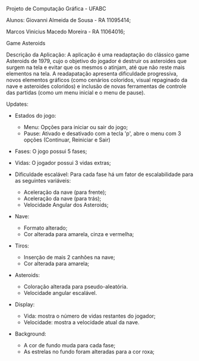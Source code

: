 Projeto de Computação Gráfica - UFABC

Alunos:
Giovanni Almeida de Sousa - RA 11095414;

Marcos Vinicius Macedo Moreira - RA 11064016;

Game Asteroids

Descrição da Aplicação:
A aplicação é uma readaptação do clássico game Asteroids de 1979, cujo o objetivo do jogador é destruir os asteroides que surgem na tela e evitar que os mesmos o atinjam, até que não reste mais elementos na tela. A readapatação apresenta dificuldade progressiva, novos elementos gráficos (como cenários coloridos, visual repaginado da nave e asteroides coloridos) e inclusão de novas ferramentas de controle das partidas (como um menu inicial e o menu de pause).

Updates:

- Estados do jogo:
	- Menu: Opções para iniciar ou sair do jogo;
	- Pause: Ativado e desativado com a tecla 'p', abre o menu com 3 opções (Continuar, Reiniciar e Sair)
- Fases: O jogo possui 5 fases;
- Vidas: O jogador possui 3 vidas extras; 
- Dificuldade escalável: Para cada fase há um fator de escalabilidade para as seguintes variáveis:
	- Aceleração da nave (para frente);
	- Aceleração da nave (para trás);
	- Velocidade Angular dos Asteroids;
- Nave: 
	- Formato alterado;
	- Cor alterada para amarela, cinza e vermelha;
- Tiros: 
	- Inserção de mais 2 canhões na nave;
	- Cor alterada para amarela;

- Asteroids: 
	- Coloração alterada para pseudo-aleatória.
	- Velocidade angular escalável.

- Display:	
	- Vida: mostra o número de vidas restantes do jogador;
	- Velocidade: mostra a velocidade atual da nave.

- Background: 
	- A cor de fundo muda para cada fase;
	- As estrelas no fundo foram alteradas para a cor roxa;
